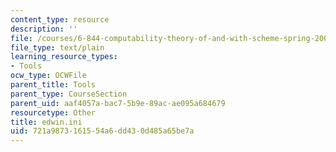 ```yaml
---
content_type: resource
description: ''
file: /courses/6-844-computability-theory-of-and-with-scheme-spring-2003/721a9873161554a6dd430d485a65be7a_edwin.ini
file_type: text/plain
learning_resource_types:
- Tools
ocw_type: OCWFile
parent_title: Tools
parent_type: CourseSection
parent_uid: aaf4057a-bac7-5b9e-89ac-ae095a684679
resourcetype: Other
title: edwin.ini
uid: 721a9873-1615-54a6-dd43-0d485a65be7a
---
```

